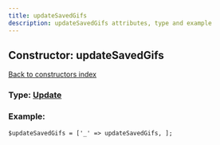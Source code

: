 ```yaml
---
title: updateSavedGifs
description: updateSavedGifs attributes, type and example
---
```

## Constructor: updateSavedGifs  
[Back to constructors index](index.md)






### Type: [Update](../types/Update.md)


### Example:

```
$updateSavedGifs = ['_' => updateSavedGifs, ];
```